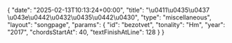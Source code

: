 {
    "date": "2025-02-13T10:13:24+00:00",
    "title": "\u0411\u0435\u0437 \u043e\u0442\u0432\u0435\u0442\u0430",
    "type": "miscellaneous",
    "layout": "songpage",
    "params": {
        "id": "bezotvet",
        "tonality": "Hm",
        "year": "2017",
        "chordsStartAt": 40,
        "textFinishAtLine": 128
    }
}